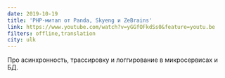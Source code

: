 ```yaml
---
date: 2019-10-19
title: 'PHP-митап от Panda, Skyeng и ZeBrains'
link: https://www.youtube.com/watch?v=yGGfOFkdSs0&feature=youtu.be
filters: offline,translation
city: ulk
---
```


Про асинхронность, трассировку и логгирование в микросервисах и БД.
